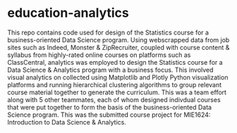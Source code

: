 # education-analytics
This repo contains code used for design of the Statistics course for a business-oriented Data Science program. Using webscrapped data from job sites such as Indeed, Monster & ZipRecruiter, coupled with course content & syllabus from highly-rated online courses on platforms such as ClassCentral, analytics was employed to design the Statistics course for a Data Science & Analytics program with a business focus. This involved visual analytics on collected using Matplotlib and Plotly Python visualization platforms and running hierarchical clustering algorithms to group relevant course material together to generate the curriculum. This was a team effort along with 5 other teammates, each of whom designed indivdual courses that were put together to form the basis of the business-oriented Data Science program. This was the submitted course project for MIE1624: Introduction to Data Science & Analytics. 
